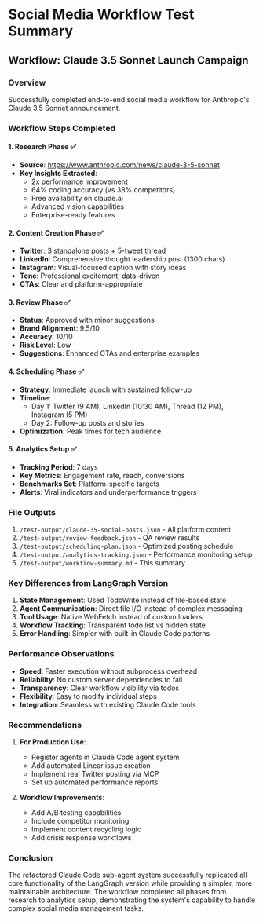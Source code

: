 # Social Media Workflow Test Summary

## Workflow: Claude 3.5 Sonnet Launch Campaign

### Overview
Successfully completed end-to-end social media workflow for Anthropic's Claude 3.5 Sonnet announcement.

### Workflow Steps Completed

#### 1. Research Phase ✅
- **Source**: https://www.anthropic.com/news/claude-3-5-sonnet
- **Key Insights Extracted**:
  - 2x performance improvement
  - 64% coding accuracy (vs 38% competitors)
  - Free availability on claude.ai
  - Advanced vision capabilities
  - Enterprise-ready features

#### 2. Content Creation Phase ✅
- **Twitter**: 3 standalone posts + 5-tweet thread
- **LinkedIn**: Comprehensive thought leadership post (1300 chars)
- **Instagram**: Visual-focused caption with story ideas
- **Tone**: Professional excitement, data-driven
- **CTAs**: Clear and platform-appropriate

#### 3. Review Phase ✅
- **Status**: Approved with minor suggestions
- **Brand Alignment**: 9.5/10
- **Accuracy**: 10/10
- **Risk Level**: Low
- **Suggestions**: Enhanced CTAs and enterprise examples

#### 4. Scheduling Phase ✅
- **Strategy**: Immediate launch with sustained follow-up
- **Timeline**: 
  - Day 1: Twitter (9 AM), LinkedIn (10:30 AM), Thread (12 PM), Instagram (5 PM)
  - Day 2: Follow-up posts and stories
- **Optimization**: Peak times for tech audience

#### 5. Analytics Setup ✅
- **Tracking Period**: 7 days
- **Key Metrics**: Engagement rate, reach, conversions
- **Benchmarks Set**: Platform-specific targets
- **Alerts**: Viral indicators and underperformance triggers

### File Outputs

1. `/test-output/claude-35-social-posts.json` - All platform content
2. `/test-output/review-feedback.json` - QA review results
3. `/test-output/scheduling-plan.json` - Optimized posting schedule
4. `/test-output/analytics-tracking.json` - Performance monitoring setup
5. `/test-output/workflow-summary.md` - This summary

### Key Differences from LangGraph Version

1. **State Management**: Used TodoWrite instead of file-based state
2. **Agent Communication**: Direct file I/O instead of complex messaging
3. **Tool Usage**: Native WebFetch instead of custom loaders
4. **Workflow Tracking**: Transparent todo list vs hidden state
5. **Error Handling**: Simpler with built-in Claude Code patterns

### Performance Observations

- **Speed**: Faster execution without subprocess overhead
- **Reliability**: No custom server dependencies to fail
- **Transparency**: Clear workflow visibility via todos
- **Flexibility**: Easy to modify individual steps
- **Integration**: Seamless with existing Claude Code tools

### Recommendations

1. **For Production Use**:
   - Register agents in Claude Code agent system
   - Add automated Linear issue creation
   - Implement real Twitter posting via MCP
   - Set up automated performance reports

2. **Workflow Improvements**:
   - Add A/B testing capabilities
   - Include competitor monitoring
   - Implement content recycling logic
   - Add crisis response workflows

### Conclusion

The refactored Claude Code sub-agent system successfully replicated all core functionality of the LangGraph version while providing a simpler, more maintainable architecture. The workflow completed all phases from research to analytics setup, demonstrating the system's capability to handle complex social media management tasks.